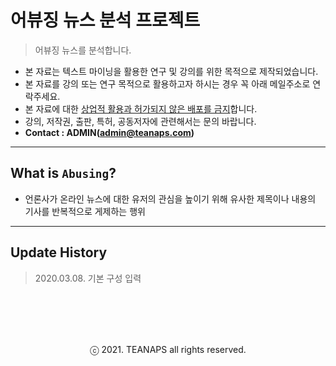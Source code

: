 # 어뷰징 뉴스 분석 프로젝트

> 어뷰징 뉴스를 분석합니다.

- 본 자료는 텍스트 마이닝을 활용한 연구 및 강의를 위한 목적으로 제작되었습니다.
- 본 자료를 강의 또는 연구 목적으로 활용하고자 하시는 경우 꼭 아래 메일주소로 연락주세요.
- 본 자료에 대한 <U>상업적 활용과 허가되지 않은 배포를 금지</U>합니다.
- 강의, 저작권, 출판, 특허, 공동저자에 관련해서는 문의 바랍니다.
- **Contact : ADMIN(admin@teanaps.com)**

---
## What is `Abusing`?

- 언론사가 온라인 뉴스에 대한 유저의 관심을 높이기 위해 유사한 제목이나 내용의 기사를 반복적으로 게제하는 행위

---
## Update History
> 2020.03.08. 기본 구성 입력    

<br><br>
---
<center>ⓒ 2021. TEANAPS all rights reserved.</center>
